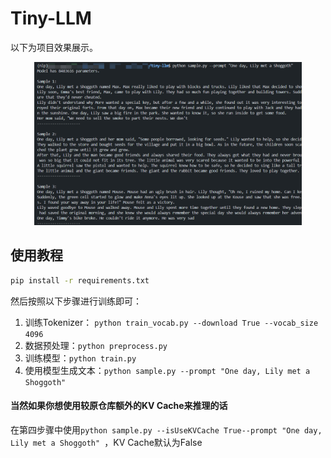 # Tiny-LLM

以下为项目效果展示。

<div align="center">
    <img src="images/model_show.png" alt="RAG" width="85%">
</div>

## 使用教程

```bash
pip install -r requirements.txt
```

然后按照以下步骤进行训练即可：

1. 训练Tokenizer： `python train_vocab.py --download True --vocab_size 4096`
2. 数据预处理：`python preprocess.py`
3. 训练模型：`python train.py`
4. 使用模型生成文本：`python sample.py --prompt "One day, Lily met a Shoggoth"`

#### 当然如果你想使用较原仓库额外的KV Cache来推理的话

在第四步骤中使用`python sample.py --isUseKVCache True--prompt "One day, Lily met a Shoggoth" `，KV Cache默认为False
